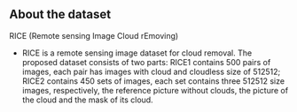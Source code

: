 ## About the dataset
RICE (Remote sensing Image Cloud rEmoving)

-   RICE is a remote sensing image dataset for cloud removal. The proposed dataset consists of two parts: RICE1 contains 500 pairs of images, each pair has images with cloud and cloudless size of 512512; RICE2 contains 450 sets of images, each set contains three 512512 size images, respectively, the reference picture without clouds, the picture of the cloud and the mask of its cloud.
